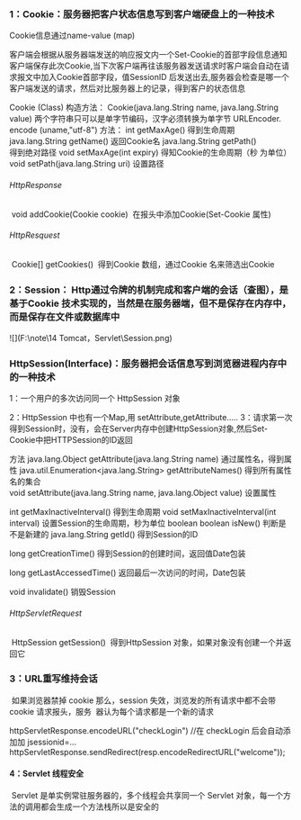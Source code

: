 ###  1：Cookie：服务器把客户状态信息写到客户端硬盘上的一种技术

  Cookie信息通过name-value (map)

  客户端会根据从服务器端发送的响应报文内一个Set-Cookie的首部字段信息通知客户端保存此次Cookie,当下次客户端再往该服务器发送请求时客户端会自动在请求报文中加入Cookie首部字段，值SessionID 后发送出去,服务器会检查是哪一个客户端发送的请求，然后对比服务器上的记录，得到客户的状态信息
	
 Cookie (Class)
  构造方法：
	Cookie(java.lang.String name, java.lang.String value)
		两个字符串只可以是单字节编码，汉字必须转换为单字节    URLEncoder. encode (uname,"utf-8")
  方法：
	int	getMaxAge() 
         	得到生命周期
 	java.lang.String	getName() 
          	返回Cookie名
 	java.lang.String	getPath()    
          	得到绝对路径
	void	setMaxAge(int expiry) 
        	得知Cookie的生命周期（秒 为单位）
 	void	setPath(java.lang.String uri) 
		设置路径

######   HttpResponse

​	 void addCookie(Cookie cookie) 
​		在报头中添加Cookie(Set-Cookie 属性)

######   HttpResquest

​	 Cookie[]	getCookies()
​		得到Cookie 数组，通过Cookie 名来筛选出Cookie



###  2：Session： Http通过令牌的机制完成和客户端的会话（查图），是基于Cookie 技术实现的，当然是在服务器端，但不是保存在内存中，而是保存在文件或数据库中

![](F:\note\14 Tomcat，Servlet\Session.png)

###   HttpSession(Interface)：服务器把会话信息写到浏览器进程内存中的一种技术

1：一个用户的多次访问同一个 HttpSession 对象

2：HttpSession 中也有一个Map,用 setAttribute,getAttribute.....
3：请求第一次得到Session时，没有，会在Server内存中创建HttpSession对象,然后Set-Cookie中把HTTPSession的ID返回
	 
  方法
	java.lang.Object	getAttribute(java.lang.String name) 
		通过属性名，得到属性
	java.util.Enumeration<java.lang.String>	getAttributeNames() 
		得到所有属性名的集合	
	void	setAttribute(java.lang.String name, java.lang.Object value) 
		设置属性

int	getMaxInactiveInterval() 
	得到生命周期
void	setMaxInactiveInterval(int interval)
	设置Session的生命周期，秒为单位 boolean	
boolean	isNew() 
	判断是不是新建的
    java.lang.String	getId() 
  		得到Session的ID

long	getCreationTime() 
	得到Session的创建时间，返回值Date包装

 long getLastAccessedTime() 
	返回最后一次访问的时间，Date包装

void	invalidate() 
	销毁Session

######  HttpServletRequest

​	 HttpSession	getSession() 
​		得到HttpSession 对象，如果对象没有创建一个并返回它	

###  3：URL重写维持会话

​	如果浏览器禁掉 cookie 那么，session 失效，浏览发的所有请求中都不会带 cookie 请求报头，服务
​	器认为每个请求都是一个新的请求

   httpServletResponse.encodeURL("checkLogin") //在 checkLogin 后会自动添加加 jsessionid=...
   httpServletResponse.sendRedirect(resp.encodeRedirectURL("welcome"));

####  4：Servlet 线程安全

​	Servlet 是单实例常驻服务器的，多个线程会共享同一个 Servlet 对象，每一个方法的调用都会生成一个方法栈所以是安全的







